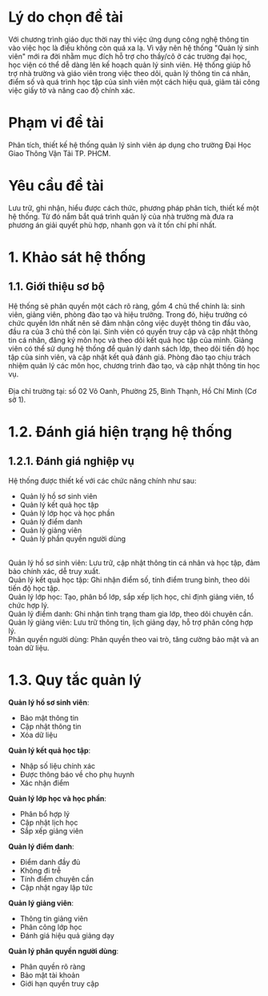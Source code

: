# Lý do chọn đề tài
Với chương trình giáo dục thời nay thì việc ứng dụng công nghệ thông tin vào việc học là điều không còn quá xa lạ. Vì vậy nên hệ thống "Quản lý sinh viên" mới ra đời nhằm mục đích hỗ trợ cho thầy/cô ở các trường đại học, học viện có thể dễ dàng lên kế hoạch quản lý sinh viên. Hệ thống giúp hỗ trợ nhà trường và giáo viên trong việc theo dõi, quản lý thông tin cá nhân, điểm số và quá trình học tập của sinh viên một cách hiệu quả, giảm tải công việc giấy tờ và nâng cao độ chính xác.
# Phạm vi đề tài
Phân tích, thiết kế hệ thống quản lý sinh viên áp dụng cho trường Đại Học Giao Thông Vận Tải TP. PHCM.
# Yêu cầu đề tài
Lưu trữ, ghi nhận, hiểu được cách thức, phương pháp phân tích, thiết kế một hệ thống. Từ đó nắm bắt quá trình quản lý của nhà trường mà đưa ra phương án giải quyết phù hợp, nhanh gọn và ít tốn chí phí nhất.
# 1. Khảo sát hệ thống
## 1.1. Giới thiệu sơ bộ
Hệ thống sẽ phân quyền một cách rõ ràng, gồm 4 chủ thể chính là: sinh viên, giảng viên, phòng đào tạo và hiệu trưởng. Trong đó, hiệu trưởng có chức quyền lớn nhất nên sẽ đảm nhận công việc duyệt thông tin đầu vào, đầu ra của 3 chủ thể còn lại. Sinh viên có quyền truy cập và cập nhật thông tin cá nhân, đăng ký môn học và theo dõi kết quả học tập của mình. Giảng viên có thể sử dụng hệ thống để quản lý danh sách lớp, theo dõi tiến độ học tập của sinh viên, và cập nhật kết quả đánh giá. Phòng đào tạo chịu trách nhiệm quản lý các môn học, chương trình đào tạo, và cập nhật thông tin học vụ. <br><br>
Địa chỉ trường tại: số 02 Võ Oanh, Phường 25, Bình Thạnh, Hồ Chí Minh (Cơ sở 1).
# 1.2. Đánh giá hiện trạng hệ thống
## 1.2.1. Đánh giá nghiệp vụ
Hệ thống được thiết kế với các chức năng chính như sau:
- Quản lý hồ sơ sinh viên
- Quản lý kết quả học tập
- Quản lý lớp học và học phần
- Quản lý điểm danh
- Quản lý giảng viên
- Quản lý phần quyền người dùng
<br>
Quản lý hồ sơ sinh viên: Lưu trữ, cập nhật thông tin cá nhân và học tập, đảm bảo chính xác, dễ truy xuất.
<br>
Quản lý kết quả học tập: Ghi nhận điểm số, tính điểm trung bình, theo dõi tiến độ học tập.
<br>
Quản lý lớp học: Tạo, phân bổ lớp, sắp xếp lịch học, chỉ định giảng viên, tổ chức hợp lý.
<br>
Quản lý điểm danh: Ghi nhận tình trạng tham gia lớp, theo dõi chuyên cần.
<br>
Quản lý giảng viên: Lưu trữ thông tin, lịch giảng dạy, hỗ trợ phân công hợp lý.
<br>
Phân quyền người dùng: Phân quyền theo vai trò, tăng cường bảo mật và an toàn dữ liệu.
<br>

# 1.3. Quy tắc quản lý
**Quản lý hồ sơ sinh viên**:  
- Bảo mật thông tin  
- Cập nhật thông tin  
- Xóa dữ liệu  

**Quản lý kết quả học tập**:  
- Nhập số liệu chính xác  
- Được thông báo về cho phụ huynh  
- Xác nhận điểm  

**Quản lý lớp học và học phần**:  
   - Phân bổ hợp lý  
   - Cập nhật lịch học  
   - Sắp xếp giảng viên  

**Quản lý điểm danh**:  
- Điểm danh đầy đủ  
- Không đi trễ  
- Tính điểm chuyên cần  
- Cập nhật ngay lập tức  

**Quản lý giảng viên**:  
- Thông tin giảng viên  
- Phân công lớp học  
- Đánh giá hiệu quả giảng dạy  

**Quản lý phân quyền người dùng**:  
- Phân quyền rõ ràng  
- Bảo mật tài khoản  
- Giới hạn quyền truy cập  
